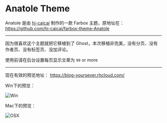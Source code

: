 # Anatole Theme

Anatole 是由 [hi-caicai](https://github.com/hi-caicai) 制作的一款 Farbox 主题，原地址在： https://github.com/hi-caicai/farbox-theme-Anatole

---

因为很喜欢这个主题就把它移植到了 Ghost，本次移植非完美，没有分页、没有作者页、没有标签页、没加评论。

使用前请在后台设置每页显示文章为 `99` or more

---

现在有效的预览地址： https://blog-yoursever.rhcloud.com/

Win下的预览：

![Win](https://ooo.0o0.ooo/2015/11/19/564dd67357b9e.png)

Mac下的预览：

![OSX](https://ooo.0o0.ooo/2015/11/19/564dd6bc7c0f3.png)
